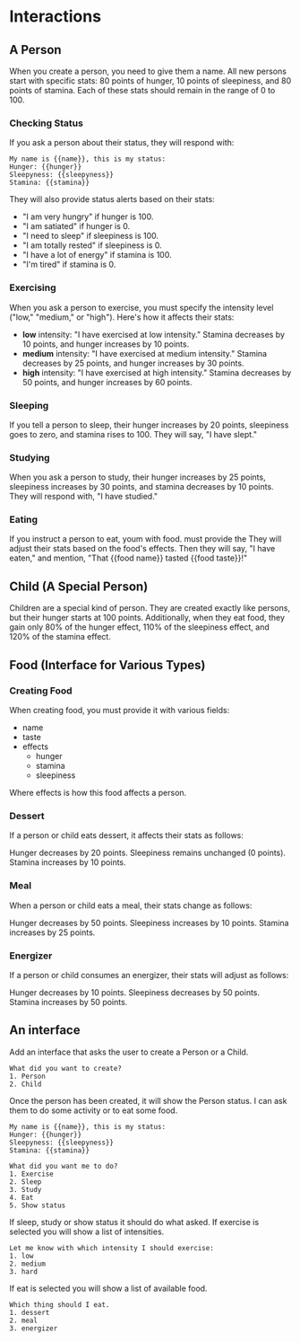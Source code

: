 # Interactions

## A Person

When you create a person, you need to give them a name. All new persons start with specific stats: 80 points of hunger, 10 points of sleepiness, and 80 points of stamina. Each of these stats should remain in the range of 0 to 100.

### Checking Status

If you ask a person about their status, they will respond with:

```
My name is {{name}}, this is my status:
Hunger: {{hunger}}
Sleepyness: {{sleepyness}}
Stamina: {{stamina}}
```

They will also provide status alerts based on their stats:

- "I am very hungry" if hunger is 100.
- "I am satiated" if hunger is 0.
- "I need to sleep" if sleepiness is 100.
- "I am totally rested" if sleepiness is 0.
- "I have a lot of energy" if stamina is 100.
- "I'm tired" if stamina is 0.

### Exercising

When you ask a person to exercise, you must specify the intensity level ("low," "medium," or "high"). Here's how it affects their stats:

- **low** intensity: "I have exercised at low intensity." Stamina decreases by 10 points, and hunger increases by 10 points.
- **medium** intensity: "I have exercised at medium intensity." Stamina decreases by 25 points, and hunger increases by 30 points.
- **high** intensity: "I have exercised at high intensity." Stamina decreases by 50 points, and hunger increases by 60 points.

### Sleeping

If you tell a person to sleep, their hunger increases by 20 points, sleepiness goes to zero, and stamina rises to 100. They will say, "I have slept."

### Studying

When you ask a person to study, their hunger increases by 25 points, sleepiness increases by 30 points, and stamina decreases by 10 points. They will respond with, "I have studied."

### Eating

If you instruct a person to eat, youm with food. must provide the They will adjust their stats based on the food's effects. Then they will say, "I have eaten," and mention, "That {{food name}} tasted {{food taste}}!"

## Child (A Special Person)

Children are a special kind of person. They are created exactly like persons, but their hunger starts at 100 points. Additionally, when they eat food, they gain only 80% of the hunger effect, 110% of the sleepiness effect, and 120% of the stamina effect.

## Food (Interface for Various Types)

### Creating Food

When creating food, you must provide it with various fields:

- name
- taste
- effects
  - hunger
  - stamina
  - sleepiness

Where effects is how this food affects a person.

### Dessert

If a person or child eats dessert, it affects their stats as follows:

Hunger decreases by 20 points.
Sleepiness remains unchanged (0 points).
Stamina increases by 10 points.

### Meal

When a person or child eats a meal, their stats change as follows:

Hunger decreases by 50 points.
Sleepiness increases by 10 points.
Stamina increases by 25 points.

### Energizer

If a person or child consumes an energizer, their stats will adjust as follows:

Hunger decreases by 10 points.
Sleepiness decreases by 50 points.
Stamina increases by 50 points.

## An interface

Add an interface that asks the user to create a Person or a Child.

```
What did you want to create?
1. Person
2. Child
```

Once the person has been created, it will show the Person status.
I can ask them to do some activity or to eat some food.

```
My name is {{name}}, this is my status:
Hunger: {{hunger}}
Sleepyness: {{sleepyness}}
Stamina: {{stamina}}

What did you want me to do?
1. Exercise
2. Sleep
3. Study
4. Eat
5. Show status
```

If sleep, study or show status it should do what asked.
If exercise is selected you will show a list of intensities.

```
Let me know with which intensity I should exercise:
1. low
2. medium
3. hard
```

If eat is selected you will show a list of available food.

```
Which thing should I eat.
1. dessert
2. meal
3. energizer
```
